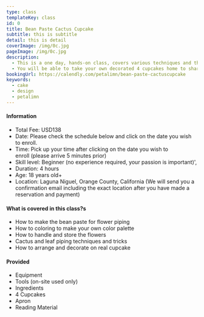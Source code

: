```yaml
---
type: class
templateKey: class
id: 0
title: Bean Paste Cactus Cupcake
subtitle: this is subtitle
detail: this is detail
coverImage: /img/0c.jpg
pageImage: /img/0c.jpg
description:
  - This is a one day, hands-on class, covers various techniques and the fundamentals to creating your Cactus Cupcakes. You will also learn how to make perfect bean paste for piping and design your own cake with gorgeous arrangement.
  - You will be able to take your own decorated 4 cupcakes home to share with friends and family. Cupcakes are prepared in advance so that you can focus on piping techniques.
bookingUrl: https://calendly.com/petalimn/bean-paste-cactuscupcake
keywords: 
  - cake
  - design
  - petalimn
---
```


#### Information

* Total Fee: USD138
* Date: Please check the schedule below and click on the date you wish to enroll.
* Time: Pick up your time after clicking on the date you wish to enroll (please arrive 5 minutes prior)
* Skill level: Beginner (no experience required, your passion is important)',
* Duration: 4 hours
* Age: 18 years old+
* Location: Laguna Niguel, Orange County, California (We will send you a confirmation email including the exact location after you have made a reservation and payment)

#### What is covered in this class?s

* How to make the bean paste for flower piping
* How to coloring to make your own color palette
* How to handle and store the flowers
* Cactus and leaf piping techniques and tricks
* How to arrange and decorate on real cupcake
                   
#### Provided
                  
* Equipment
* Tools (on-site used only)
* Ingredients
* 4 Cupcakes
* Apron
* Reading Material